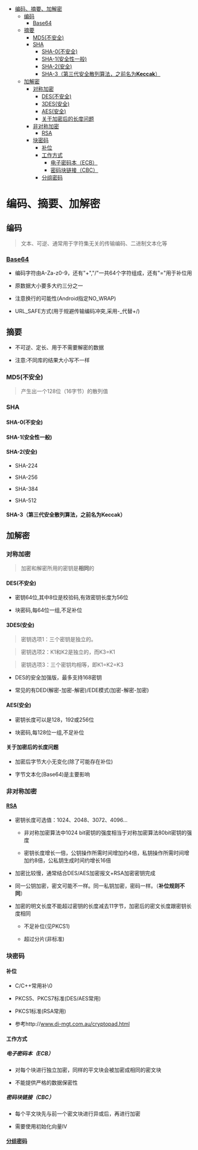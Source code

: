 - [编码、摘要、加解密](#编码摘要加解密)
  - [编码](#编码)
    - [Base64](#base64)
  - [摘要](#摘要)
    - [MD5(不安全)](#md5不安全)
    - [SHA](#sha)
      - [SHA-0(不安全)](#sha-0不安全)
      - [SHA-1(安全性一般)](#sha-1安全性一般)
      - [SHA-2(安全)](#sha-2安全)
      - [SHA-3（第三代安全散列算法，之前名为**Keccak**）](#sha-3第三代安全散列算法之前名为keccak)
  - [加解密](#加解密)
    - [对称加密](#对称加密)
      - [DES(不安全)](#des不安全)
      - [3DES(安全)](#3des安全)
      - [AES(安全)](#aes安全)
      - [关于加密后的长度问题](#关于加密后的长度问题)
    - [非对称加密](#非对称加密)
      - [RSA](#rsa)
    - [块密码](#块密码)
      - [补位](#补位)
      - [工作方式](#工作方式)
        - [电子密码本（ECB）](#电子密码本ecb)
        - [密码块链接（CBC）](#密码块链接cbc)
      - [分组密码](#分组密码)
# 编码、摘要、加解密

## 编码

> 文本、可逆、通常用于字符集无关的传输编码、二进制文本化等

### [Base64](https://zh.wikipedia.org/wiki/Base64)

- 编码字符由A-Za-z0-9，还有"+","/"一共64个字符组成，还有"="用于补位用

- 原数据大小要多大约三分之一

- 注意换行的可能性(Android指定NO_WRAP)

- URL_SAFE方式(用于规避传输编码冲突,采用-_代替+/)

## 摘要

- 不可逆、定长、用于不需要解密的数据

- 注意:不同库的结果大小写不一样

### MD5(不安全)

> 产生出一个128位（16字节）的散列值

### SHA

#### SHA-0(不安全)

#### SHA-1(安全性一般)

#### SHA-2(安全)

- SHA-224

- SHA-256

- SHA-384

- SHA-512

#### SHA-3（第三代安全散列算法，之前名为**Keccak**）

## 加解密

### 对称加密

>加密和解密所用的密钥是**相同**的

#### DES(不安全)

- 密钥64位,其中8位是校验码,有效密钥长度为56位

- 块密码,每64位一组,不足补位

#### 3DES(安全)

> 密钥选项1：三个密钥是独立的。

>

> 密钥选项2：K1和K2是独立的，而K3=K1

>

> 密钥选项3：三个密钥均相等，即K1=K2=K3

- DES的安全加强版，最多支持168密钥

- 常见的有DED(解密-加密-解密)/EDE模式(加密-解密-加密)

#### AES(安全)

- 密钥长度可以是128，192或256位

- 块密码,每128位一组,不足补位

#### 关于加密后的长度问题

- 加密后字节大小无变化(除了可能存在补位)

- 字节文本化(Base64)是主要影响

### 非对称加密

#### [RSA](http://www.metsky.com/archives/657.html)

- 密钥长度可选值：1024、2048、3072、4096...

  - 非对称加密算法中1024 bit密钥的强度相当于对称加密算法80bit密钥的强度

  - 密钥长度增长一倍，公钥操作所需时间增加约4倍，私钥操作所需时间增加约8倍，公私钥生成时间约增长16倍

- 加密比较慢，通常结合DES/AES加密报文+RSA加密密钥完成

- 同一公钥加密，密文可能不一样。同一私钥加密，密码一样。（**补位规则不同**）

- 加密的明文长度不能超过密钥的长度减去11字节，加密后的密文长度跟密钥长度相同

  - 不足补位(见PKCS1)

  - 超过分片(非标准)

### 块密码

#### 补位

- C/C++常用补\0

- PKCS5、PKCS7标准(DES/AES常用)

- PKCS1标准(RSA常用)

- 参考http://www.di-mgt.com.au/cryptopad.html

#### 工作方式

##### 电子密码本（ECB）

- 对每个块进行独立加密，同样的平文块会被加密成相同的密文块

- 不能提供严格的数据保密性

##### 密码块链接（CBC）

- 每个平文块先与前一个密文块进行异或后，再进行加密

- 需要使用初始化向量IV

#### [分组密码](http://zh.wikipedia.org/wiki/%E5%9D%97%E5%AF%86%E7%A0%81%E7%9A%84%E5%B7%A5%E4%BD%9C%E6%A8%A1%E5%BC%8F)
